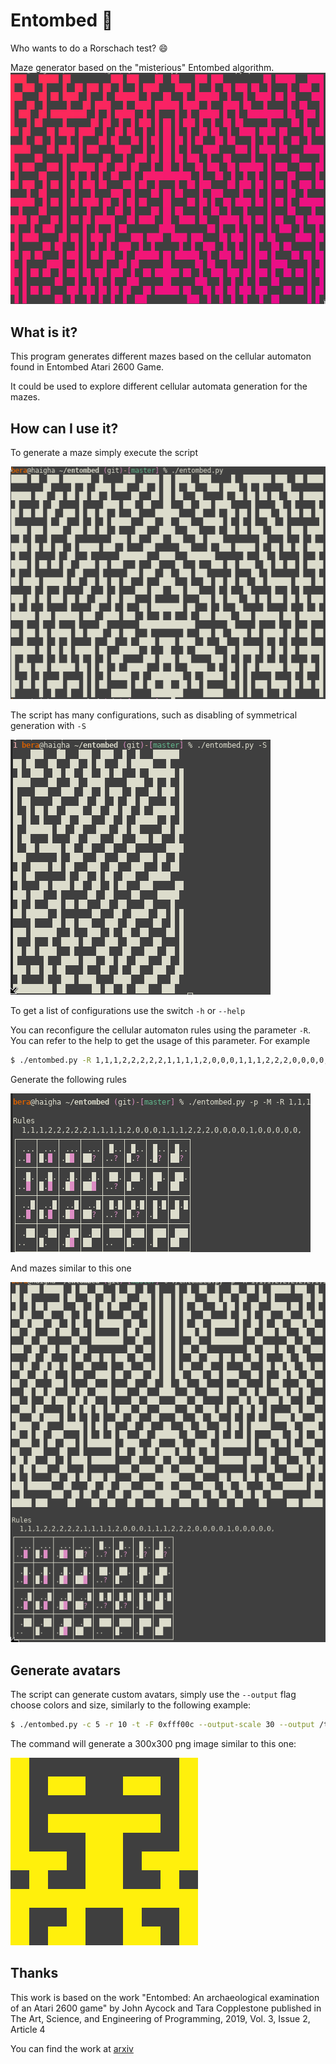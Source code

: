 # Entombed 🥴

Who wants to do a Rorschach test? :smile:

Maze generator based on the "misterious" Entombed algorithm.
![Example script execution](resources/tool.png)

## What is it?
This program generates different mazes based on the cellular
automaton found in Entombed Atari 2600 Game.

It could be used to explore different cellular automata generation for
the mazes.

## How can I use it?

To generate a maze simply execute the script

![Simple maze](resources/maze.png)

The script has many configurations, such as disabling of symmetrical
generation with `-S`

![Half maze](resources/halfmaze.png)

To get a list of configurations use the switch `-h` or `--help`

You can reconfigure the cellular automaton rules using the parameter
`-R`.  You can refer to the help to get the usage of this parameter.
For example
```bash
$ ./entombed.py -R 1,1,1,2,2,2,2,2,1,1,1,1,2,0,0,0,1,1,1,2,2,2,0,0,0,0,1,0,0,0,0 -p
```
Generate the following rules

![Rules](resources/rules.png)

And mazes similar to this one

![Mazes with custom Rules](resources/maze_rule.png)

## Generate avatars
The script can generate custom avatars, simply use the `--output` flag
choose colors and size, similarly to the following example:

```bash
$ ./entombed.py -c 5 -r 10 -t -F 0xfff00c --output-scale 30 --output /tmp/lol.png
```

The command will generate a 300x300 png image similar to this one:

![Avatar](resources/avatar.png)

## Thanks
This work is based on the work
"Entombed: An archaeological examination of an Atari 2600 game" by
John Aycock and Tara Copplestone published in 
The Art, Science, and Engineering of Programming, 2019, Vol. 3, Issue 2, Article 4

You can find the work at [arxiv](https://arxiv.org/pdf/1811.02035v1)
